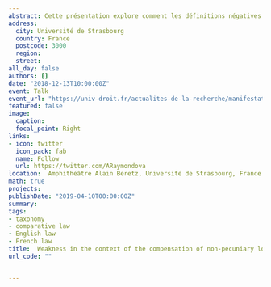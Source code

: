 ```yaml
---
abstract: Cette présentation explore comment les définitions négatives des non-pecuniary losses en droit anglais et du préjudice moral en France sont au coeur des asymétries dans le traitement juridique accordé aux préjudices économiques et non-économiques. Alors que les premières sont considérées comme matérielles, la seconde catégorie se caractérise traditionnellement par sa qualité prétendument immatérielle. D’un point de vue historique et comparé, il est possible de constater une tendance commune, tant en droit anglais que français, ancrée dans une vision dualiste connue en philosophie comme le problème corps-esprit qui conçoit les préjudices moraux comme intrinsèquement immatériels. Dans ce contexte, diverses sources historiques constatent l’existence d’une idée sous-jacente de la faiblesse de la victime comme certains types de préjudices psychiques. Plus précisément, la compensation de la douleur morale a fait l’objet d’une stigmatisation et d’une reconnaissance légale relativement tardive par rapport à ce qui est perçu comme appartenant au domaine physique ou corporel. L’émergence du concept moderne de préjudices extrapatrimoniaux est également abordée en référence au rôle joué par l’École de Salamanque du XVIe siècle dans la définition d’une fonction compensatoire de ces préjudices.
address:
  city: Université de Strasbourg
  country: France
  postcode: 3000
  region: 
  street: 
all_day: false
authors: []
date: "2018-12-13T10:00:00Z"
event: Talk
event_url: "https://univ-droit.fr/actualites-de-la-recherche/manifestations/29970-la-faiblesse-en-droit"
featured: false
image:
  caption: 
  focal_point: Right
links:
- icon: twitter
  icon_pack: fab
  name: Follow
  url: https://twitter.com/ARaymondova
location:  Amphithéâtre Alain Beretz, Université de Strasbourg, France
math: true
projects:
publishDate: "2019-04-10T00:00:00Z"
summary: 
tags:
- taxonomy
- comparative law
- English law
- French law
title:  Weakness in the context of the compensation of non-pecuniary losses in English and French law 
url_code: ""


---
```


